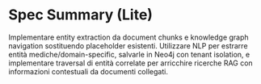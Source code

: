 # Spec Summary (Lite)

Implementare entity extraction da document chunks e knowledge graph navigation sostituendo placeholder esistenti. Utilizzare NLP per estrarre entità mediche/domain-specific, salvarle in Neo4j con tenant isolation, e implementare traversal di entità correlate per arricchire ricerche RAG con informazioni contestuali da documenti collegati.